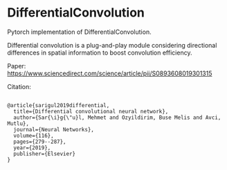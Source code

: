 # DifferentialConvolution

Pytorch implementation of DifferentialConvolution. 

Differential convolution is a plug-and-play module considering directional differences in spatial information to boost convolution efficiency. 

Paper: https://www.sciencedirect.com/science/article/pii/S0893608019301315


Citation: 

<code>
@article{sarigul2019differential,
  title={Differential convolutional neural network},
  author={Sar{\i}g{\"u}l, Mehmet and Ozyildirim, Buse Melis and Avci, Mutlu},
  journal={Neural Networks},
  volume={116},
  pages={279--287},
  year={2019},
  publisher={Elsevier}
}
  
  </code>
